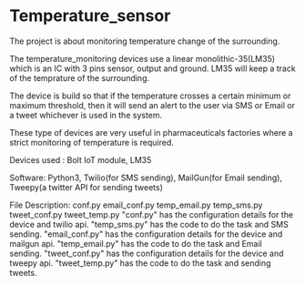 # Temperature_sensor

The project is about monitoring temperature change of the surrounding. 

The temperature_monitoring devices use a linear monolithic-35(LM35) which is an IC with 3 pins sensor, output and ground.
LM35 will keep a track of the temprature of the surrounding.

The device is build so that if the temperature crosses a certain minimum or maximum threshold, then it will send an alert to the user via SMS or Email or a tweet whichever is used in the system.

These type of devices are very useful in pharmaceuticals factories where a strict monitoring of temperature is required.

Devices used :
Bolt IoT module,
LM35

Software: 
Python3,
Twilio(for SMS sending),
MailGun(for Email sending),
Tweepy(a twitter API for sending tweets)

File Description:
conf.py  email_conf.py  temp_email.py  temp_sms.py  tweet_conf.py  tweet_temp.py
"conf.py" has the configuration details for the device and twilio api.
"temp_sms.py" has the code to do the task and SMS sending.
"email_conf.py" has the configuration details for the device and mailgun api.
"temp_email.py" has the code to do the task and Email sending.
"tweet_conf.py" has the configuration details for the device and tweepy api.
"tweet_temp.py" has the code to do the task and sending tweets.

